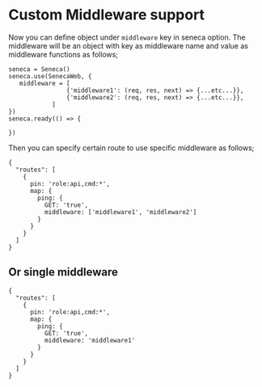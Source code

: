 # Custom Middleware  support

Now you can define object under `middleware` key in seneca option. The middleware will be an object with key as middleware name and value as middleware functions as follows;

```
seneca = Seneca()
seneca.use(SenecaWeb, {
   middleware = [
                {'middleware1': (req, res, next) => {...etc...}},
                {'middleware2': (req, res, next) => {...etc...}},
            ]
})
seneca.ready(() => {
 
})
```

Then you can specify certain route to use specific middleware as follows;

```
{
  "routes": [
    {
      pin: 'role:api,cmd:*',
      map: {
        ping: {
          GET: 'true',
          middleware: ['middleware1', 'middleware2']
        }
      }
    }
  ]
}
```

## Or single middleware

```
{
  "routes": [
    {
      pin: 'role:api,cmd:*',
      map: {
        ping: {
          GET: 'true',
          middleware: 'middleware1'
        }
      }
    }
  ]
}
```
